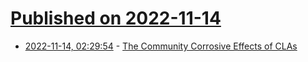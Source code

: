 # [Published on 2022-11-14](index.md)

* [2022-11-14, 02:29:54](https://news.ycombinator.com/item?id=33589631) - [The Community Corrosive Effects of CLAs](https://blog.hansenpartnership.com/the-community-corrosive-effects-of-clas/)
